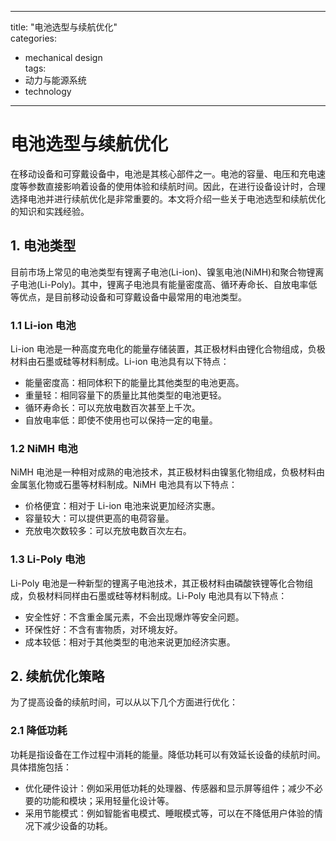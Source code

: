 
---  
title: "电池选型与续航优化"  
categories:  
  - mechanical design  
tags: 
  - 动力与能源系统 
  - technology  
---  

# 电池选型与续航优化

在移动设备和可穿戴设备中，电池是其核心部件之一。电池的容量、电压和充电速度等参数直接影响着设备的使用体验和续航时间。因此，在进行设备设计时，合理选择电池并进行续航优化是非常重要的。本文将介绍一些关于电池选型和续航优化的知识和实践经验。

## 1. 电池类型

目前市场上常见的电池类型有锂离子电池(Li-ion)、镍氢电池(NiMH)和聚合物锂离子电池(Li-Poly)。其中，锂离子电池具有能量密度高、循环寿命长、自放电率低等优点，是目前移动设备和可穿戴设备中最常用的电池类型。

### 1.1 Li-ion 电池

Li-ion 电池是一种高度充电化的能量存储装置，其正极材料由锂化合物组成，负极材料由石墨或硅等材料制成。Li-ion 电池具有以下特点：

- 能量密度高：相同体积下的能量比其他类型的电池更高。
- 重量轻：相同容量下的质量比其他类型的电池更轻。
- 循环寿命长：可以充放电数百次甚至上千次。
- 自放电率低：即使不使用也可以保持一定的电量。

### 1.2 NiMH 电池

NiMH 电池是一种相对成熟的电池技术，其正极材料由镍氢化物组成，负极材料由金属氢化物或石墨等材料制成。NiMH 电池具有以下特点：

- 价格便宜：相对于 Li-ion 电池来说更加经济实惠。
- 容量较大：可以提供更高的电荷容量。
- 充放电次数较多：可以充放电数百次左右。

### 1.3 Li-Poly 电池

Li-Poly 电池是一种新型的锂离子电池技术，其正极材料由磷酸铁锂等化合物组成，负极材料同样由石墨或硅等材料制成。Li-Poly 电池具有以下特点：

- 安全性好：不含重金属元素，不会出现爆炸等安全问题。
- 环保性好：不含有害物质，对环境友好。
- 成本较低：相对于其他类型的电池来说更加经济实惠。

## 2. 续航优化策略

为了提高设备的续航时间，可以从以下几个方面进行优化：

### 2.1 降低功耗

功耗是指设备在工作过程中消耗的能量。降低功耗可以有效延长设备的续航时间。具体措施包括：

- 优化硬件设计：例如采用低功耗的处理器、传感器和显示屏等组件；减少不必要的功能和模块；采用轻量化设计等。
- 采用节能模式：例如智能省电模式、睡眠模式等，可以在不降低用户体验的情况下减少设备的功耗。 
